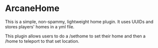 # ArcaneHome
This is a simple, non-spammy, lightweight home plugin. It uses UUIDs and stores players' homes in a yml file.

This plugin allows users to do a /sethome to set their home and then a /home to teleport to that set location. 
